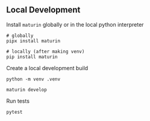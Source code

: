 


## Local Development

Install `maturin` globally or in the local python interpreter

```shell
# globally
pipx install maturin

# locally (after making venv)
pip install maturin
```

Create a local development build
```shell
python -m venv .venv

maturin develop
```

Run tests

```shell
pytest
```